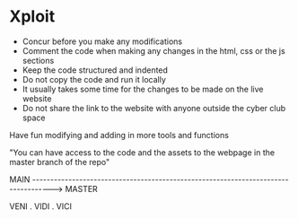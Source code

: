 # Xploit

* Concur before you make any modifications
* Comment the code when making any changes in the html, css or the js sections
* Keep the code structured and indented
* Do not copy the code and run it locally
* It usually takes some time for the changes to be made on the live website
* Do not share the link to the website with anyone outside the cyber club space

Have fun modifying and adding in more tools and functions

"You can have access to the code and the assets to the webpage in the master branch of the repo"


MAIN -----------------------------------------------------------------------------------> MASTER

VENI . VIDI . VICI
